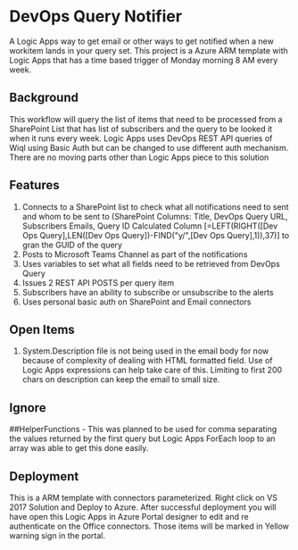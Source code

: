 # DevOps Query Notifier
A Logic Apps way to get email or other ways to get notified when a new workitem lands in your query set. This project is a Azure ARM template with Logic Apps that has a time based trigger of Monday morning 8 AM every week. 

## Background
This workflow will query the list of items that need to be processed from a SharePoint List that has list of subscribers and the query to be looked it when it runs every week. Logic Apps uses DevOps REST API queries of Wiql using Basic Auth but can be changed to use different auth mechanism. There are no moving parts other than Logic Apps piece to this solution

## Features
1. Connects to a SharePoint list to check what all notifications need to sent and whom to be sent to (SharePoint Columns: Title, DevOps Query URL, Subscribers Emails, Query ID Calculated Column [=LEFT(RIGHT([Dev Ops Query],LEN([Dev Ops Query])-FIND("y/",[Dev Ops Query],1)),37)] to gran the GUID of the query
1. Posts to Microsoft Teams Channel as part of the notifications
1. Uses variables to set what all fields need to be retrieved from DevOps Query
1. Issues 2 REST API POSTS per query item
1. Subscribers have an ability to subscribe or unsubscribe to the alerts
1. Uses personal basic auth on SharePoint and Email connectors

## Open Items
1. System.Description file is not being used in the email body for now because of complexity of dealing with HTML formatted field. Use of Logic Apps expressions can help take care of this. Limiting to first 200 chars on description can keep the email to small size.

## Ignore
##HelperFunctions - This was planned to be used for comma separating the values returned by the first query but Logic Apps ForEach loop to an array was able to get this done easily.

## Deployment
This is a ARM template with connectors parameterized. Right click on VS 2017 Solution and Deploy to Azure. After successful deployment you will have open this Logic Apps in Azure Portal designer to edit and re authenticate on the Office connectors. Those items will be marked in Yellow warning sign in the portal.
